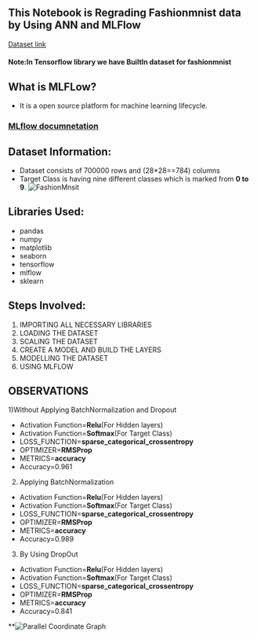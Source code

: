 ## This Notebook is Regrading Fashionmnist data by Using ANN and MLFlow
[Dataset link](https://www.kaggle.com/datasets/zalando-research/fashionmnist)
#### Note:In Tensorflow library we have BuiltIn dataset for fashionmnist
## What is MLFLow?
* It is a open source platform for machine learning lifecycle.
### [MLflow documnetation](https://www.mlflow.org/docs/latest/index.html)
## Dataset Information:

* Dataset consists of 700000 rows and (28*28==784) columns
* Target Class is having  nine different classes which is  marked from **0 to 9**.
![FashionMnsit](https://machinelearningmastery.com/wp-content/uploads/2019/02/Plot-of-a-Subset-of-Images-from-the-Fashion-MNIST-Dataset-1024x768.png)
## Libraries Used:
* pandas
* numpy
* matplotlib
* seaborn
* tensorflow
* mlflow
* sklearn
## Steps Involved:
1) IMPORTING ALL NECESSARY LIBRARIES
2) LOADING THE DATASET
3) SCALING THE DATASET
4) CREATE A MODEL AND BUILD THE LAYERS
5) MODELLING THE DATASET
6) USING MLFLOW

## OBSERVATIONS

1)Without Applying BatchNormalization and Dropout
  * Activation Function=**Relu**(For Hidden layers)
  * Activation Function=**Softmax**(For Target Class)
  * LOSS_FUNCTION=**sparse_categorical_crossentropy**
  * OPTIMIZER=**RMSProp**
  * METRICS=**accuracy**
  * Accuracy=0.961
  
2) Applying BatchNormalization
  * Activation Function=**Relu**(For Hidden layers)
  * Activation Function=**Softmax**(For Target Class)
  * LOSS_FUNCTION=**sparse_categorical_crossentropy**
  * OPTIMIZER=**RMSProp**
  * METRICS=**accuracy**
  * Accuracy=0.989

3) By Using DropOut
  * Activation Function=**Relu**(For Hidden layers)
  * Activation Function=**Softmax**(For Target Class)
  * LOSS_FUNCTION=**sparse_categorical_crossentropy**
  * OPTIMIZER=**RMSProp**
  * METRICS=**accuracy**
  * Accuracy=0.841

**![Parallel Coordinate Graph]()

